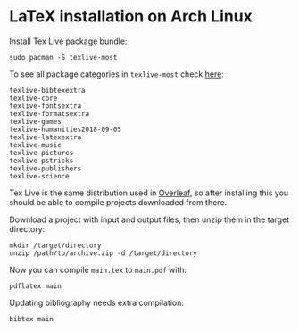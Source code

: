 # LaTeX installation on Arch Linux

Install Tex Live package bundle:
```
sudo pacman -S texlive-most
```

To see all package categories in `texlive-most` check [here](https://www.archlinux.org/groups/x86_64/texlive-most/):
```
texlive-bibtexextra
texlive-core
texlive-fontsextra
texlive-formatsextra
texlive-games
texlive-humanities2018-09-05 	
texlive-latexextra
texlive-music
texlive-pictures
texlive-pstricks
texlive-publishers
texlive-science
```

Tex Live is the same distribution used in [Overleaf](https://www.overleaf.com/), so after installing this you should be able to compile projects downloaded from there.

Download a project with input and output files, then unzip them in the target directory:
```
mkdir /target/directory
unzip /path/to/archive.zip -d /target/directory
```

Now you can compile `main.tex` to `main.pdf` with:
```
pdflatex main
```

Updating bibliography needs extra compilation:
```
bibtex main
```

